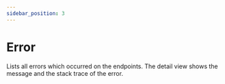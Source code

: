 ```yaml
---
sidebar_position: 3
---
```


# Error

Lists all errors which occurred on the endpoints. The detail view shows the message and the stack trace of the error. 
